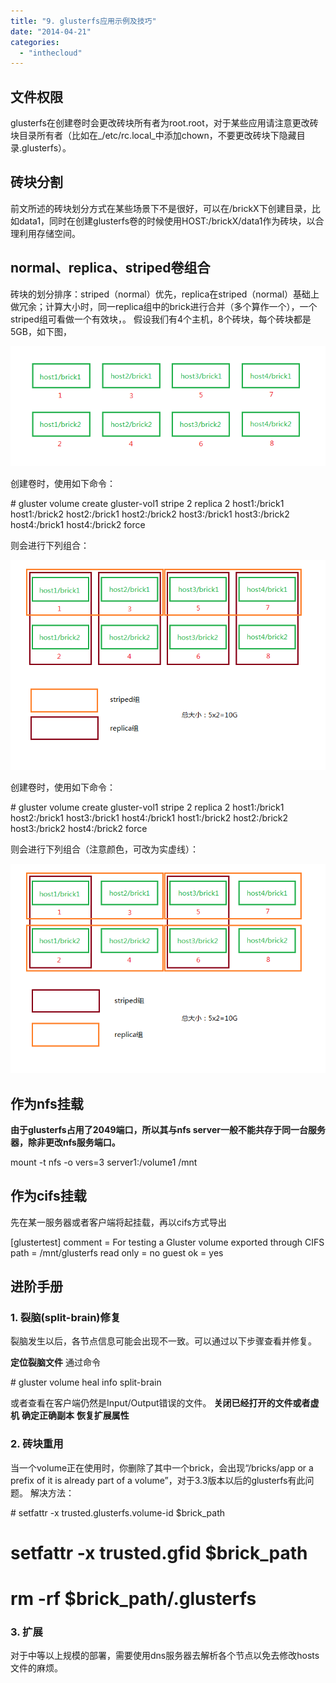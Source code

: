 ```yaml
---
title: "9. glusterfs应用示例及技巧"
date: "2014-04-21"
categories: 
  - "inthecloud"
---
```


## 文件权限

glusterfs在创建卷时会更改砖块所有者为root.root，对于某些应用请注意更改砖块目录所有者（比如在_/etc/rc.local_中添加chown，不要更改砖块下隐藏目录.glusterfs）。

## 砖块分割

前文所述的砖块划分方式在某些场景下不是很好，可以在/brickX下创建目录，比如data1，同时在创建glusterfs卷的时候使用HOST:/brickX/data1作为砖块，以合理利用存储空间。

## normal、replica、striped卷组合

砖块的划分排序：striped（normal）优先，replica在striped（normal）基础上做冗余；计算大小时，同一replica组中的brick进行合并（多个算作一个），一个striped组可看做一个有效块，。 假设我们有4个主机，8个砖块，每个砖块都是5GB，如下图，

[![brick-base](images/brick-base.png)](http://blog.lofyer.org/5-4-gluster-trick/brick-base/)

创建卷时，使用如下命令：

\# gluster volume create gluster-vol1 stripe 2 replica 2 host1:/brick1 host1:/brick2 host2:/brick1 host2:/brick2 host3:/brick1 host3:/brick2 host4:/brick1 host4:/brick2 force

则会进行下列组合：

[![brick-1](images/brick-1.png)](http://blog.lofyer.org/5-4-gluster-trick/brick-1/)

创建卷时，使用如下命令：

\# gluster volume create gluster-vol1 stripe 2 replica 2 host1:/brick1 host2:/brick1 host3:/brick1 host4:/brick1 host1:/brick2 host2:/brick2 host3:/brick2 host4:/brick2 force

则会进行下列组合（注意颜色，可改为实虚线）：

[![brick-2](images/brick-2.png)](http://blog.lofyer.org/5-4-gluster-trick/brick-2/)

## 作为nfs挂载

**由于glusterfs占用了2049端口，所以其与nfs server一般不能共存于同一台服务器，除非更改nfs服务端口。**

mount -t nfs -o vers=3 server1:/volume1 /mnt

## 作为cifs挂载

先在某一服务器或者客户端将起挂载，再以cifs方式导出

 \[glustertest\]
comment = For testing a Gluster volume exported through CIFS
path = /mnt/glusterfs
read only = no
guest ok = yes

## 进阶手册

### 1\. 裂脑(split-brain)修复

裂脑发生以后，各节点信息可能会出现不一致。可以通过以下步骤查看并修复。

**定位裂脑文件** 通过命令

\# gluster volume heal info split-brain

或者查看在客户端仍然是Input/Output错误的文件。 **关闭已经打开的文件或者虚机** **确定正确副本** **恢复扩展属性**

### 2\. 砖块重用

当一个volume正在使用时，你删除了其中一个brick，会出现“/bricks/app or a prefix of it is already part of a volume”，对于3.3版本以后的glusterfs有此问题。 解决方法：

\# setfattr -x trusted.glusterfs.volume-id $brick\_path
# setfattr -x trusted.gfid $brick\_path
# rm -rf $brick\_path/.glusterfs

### 3\. 扩展

对于中等以上规模的部署，需要使用dns服务器去解析各个节点以免去修改hosts文件的麻烦。
